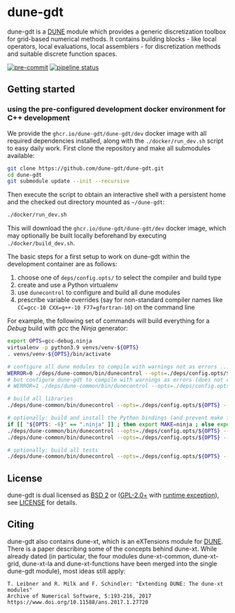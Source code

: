 # dune-gdt

dune-gdt is a [DUNE](http://www.dune-project.org/) module which provides a generic
discretization toolbox for grid-based numerical methods. It contains building blocks - like
local operators, local evaluations, local assemblers - for discretization methods and suitable
discrete function spaces.

[![pre-commit](https://img.shields.io/badge/pre--commit-enabled-brightgreen?logo=pre-commit&logoColor=white)](https://github.com/pre-commit/pre-commit)
[![pipeline status](https://zivgitlab.uni-muenster.de/ag-ohlberger/dune-community/dune-xt/badges/master/pipeline.svg)](https://zivgitlab.uni-muenster.de/ag-ohlberger/dune-community/dune-xt/-/commits/master)

## Getting started

### using the pre-configured development docker environment for C++ development

We provide the `ghcr.io/dune-gdt/dune-gdt/dev` docker image with all required dependencies installed, along with the `./docker/run_dev.sh` script to easy daily work.
First clone the repository and make all submodules available:
```bash
git clone https://github.com/dune-gdt/dune-gdt.git
cd dune-gdt
git submodule update --init --recursive
```
Then execute the script to obtain an interactive shell with a persistent home and the checked out directory mounted as `~/dune-gdt`:
```bash
./docker/run_dev.sh
```
This will download the `ghcr.io/dune-gdt/dune-gdt/dev` docker image, which may optionally be built locally beforehand by executing `./docker/build_dev.sh`.

The basic steps for a first setup to work on dune-gdt within the development container are as follows:

1. choose one of `deps/config.opts/` to select the compiler and build type
2. create and use a Python virtualenv
2. use `dunecontrol` to configure and build all dune modules
4. prescribe variable overrides (say for non-standard compiler names like `CC=gcc-10 CXX=g++-10 F77=gfortran-10`) on the command line

For example, the following set of commands will build everything for a _Debug_ build with _gcc_ the _Ninja_ generator:

```bash
export OPTS=gcc-debug.ninja
virtualenv -p python3.9 venvs/venv-${OPTS}
. venvs/venv-${OPTS}/bin/activate

# configure all dune modules to compile with warnings not as errors ...
WERROR=0 ./deps/dune-common/bin/dunecontrol --opts=./deps/config.opts/${OPTS} --builddir=${PWD}/build/${OPTS} configure
# but configure dune-gdt to compile with warnings as errors (does not compile with pybind11 :/)
# WERROR=1 ./deps/dune-common/bin/dunecontrol --opts=./deps/config.opts/${OPTS} --builddir=${PWD}/build/${OPTS} --only=dune-gdt configure

# build all libraries
./deps/dune-common/bin/dunecontrol --opts=./deps/config.opts/${OPTS} --builddir=${PWD}/build/${OPTS} all

# optionally: build and install the Python bindings (and prevent make from freezing the system)
if [[ "${OPTS: -6}" == ".ninja" ]] ; then export MAKE=ninja ; else export MAKE="make -j(($(nproc) - 1))"; fi
./deps/dune-common/bin/dunecontrol --opts=./deps/config.opts/${OPTS} --builddir=${PWD}/build/${OPTS} --only=dune-gdt bexec "$MAKE bindings_no_ext"
./deps/dune-common/bin/dunecontrol --opts=./deps/config.opts/${OPTS} --builddir=${PWD}/build/${OPTS} --only=dune-gdt bexec "$MAKE install_python"

# optionally: build all tests
./deps/dune-common/bin/dunecontrol --opts=./deps/config.opts/${OPTS} --builddir=${PWD}/build/${OPTS} --only=dune-gdt bexec "$MAKE test_binaries"
```

## License

dune-gdt is dual licensed as [BSD 2](http://opensource.org/licenses/BSD-2-Clause) or ([GPL-2.0+](http://opensource.org/licenses/gpl-license) with [runtime exception](https://dune-project.org/about/license/)), see [LICENSE](LICENSE) for details.


## Citing

dune-gdt also contains dune-xt, which is an eXTensions module for [DUNE](https://www.dune-project.org).
There is a paper describing some of the concepts behind dune-xt.
While already dated (in particular, the four modules dune-xt-common, dune-xt-grid, dune-xt-la and dune-xt-functions have been merged into the single dune-gdt module), most ideas still apply:

    T. Leibner and R. Milk and F. Schindler: "Extending DUNE: The dune-xt modules"
    Archive of Numerical Software, 5:193-216, 2017
    https://www.doi.org/10.11588/ans.2017.1.27720
